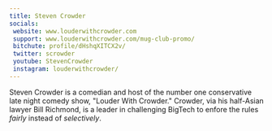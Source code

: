 ```yaml
---
title: Steven Crowder
socials:
 website: www.louderwithcrowder.com
 support: www.louderwithcrowder.com/mug-club-promo/
 bitchute: profile/dHshqXITCX2v/
 twitter: scrowder
 youtube: StevenCrowder
 instagram: louderwithcrowder/
---
```


Steven Crowder is a comedian and host of the number one conservative late night
comedy show, "Louder With Crowder." Crowder, via his half-Asian lawyer Bill
Richmond, is a leader in challenging BigTech to enfore the rules _fairly_
instead of _selectively_.

